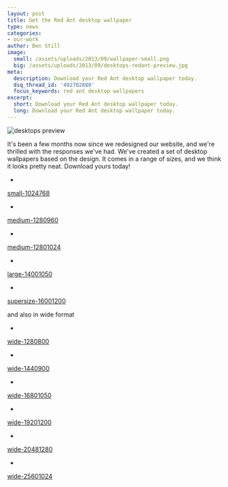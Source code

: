 ```yaml
---
layout: post
title: Get the Red Ant desktop wallpaper
type: news
categories:
- our-work
author: Ben Still
image:
  small: /assets/uploads/2013/09/wallpaper-small.png
  big: /assets/uploads/2013/09/desktops-redant-preview.jpg
meta:
  description: Download your Red Ant desktop wallpaper today.
  dsq_thread_id: '492702880'
  focus_keywords: red ant desktop wallpapers
excerpt:
  short: Download your Red Ant desktop wallpaper today.
  long: Download your Red Ant desktop wallpaper today.
---
```


<img src="/assets/uploads/2013/09/desktops-redant-preview.jpg" alt="desktops preview" />

It's been a few months now since we redesigned our website, and we're
thrilled with the responses we've had. We've created a set of desktop
wallpapers based on the design. It comes in a range of sizes, and we
think it looks pretty neat. Download yours today!

-
[small-1024768](/assets/images/blog/desktops/normal/redant-1024x768.jpg)

<!-- -->
-
[medium-1280960](/assets/images/blog/desktops/normal/redant-1280x960.jpg)

<!-- -->
-
[medium-12801024](/assets/images/blog/desktops/normal/redant-1280x1024.jpg)

<!-- -->
-
[large-14001050](/assets/images/blog/desktops/normal/redant-1400x1050.jpg)

<!-- -->
-
[supersize-16001200](/assets/images/blog/desktops/normal/redant-1600x1200.jpg)

and also in wide format

-
[wide-1280800](/assets/images/blog/desktops/wide/redant-1280x800.jpg)

<!-- -->
-
[wide-1440900](/assets/images/blog/desktops/wide/redant-1440x900.jpg)

<!-- -->
-
[wide-16801050](/assets/images/blog/desktops/wide/redant-1680x1050.jpg)

<!-- -->
-
[wide-19201200](/assets/images/blog/desktops/wide/redant-1920x1200.jpg)

<!-- -->
-
[wide-20481280](/assets/images/blog/desktops/wide/redant-2048x1280.jpg)

<!-- -->
-
[wide-25601024](/assets/images/blog/desktops/wide/redant-2560x1024.jpg)
